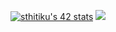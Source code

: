 [![sthitiku's 42 stats](https://badge.mediaplus.ma/colorfulwaves/sthitiku?1337Badge=off&UM6P=off)](https://github.com/oakoudad/badge42)
<img src="https://www.codewars.com/users/unikrubii/badges/large" />
